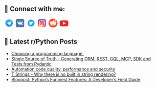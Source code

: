 ## 🔎 Connect with me:
[<img src="https://github.com/bullbesh/bullbesh/blob/main/images/Telegram.png" width="32" height="32" />](https://t.me/bullbesh)
[<img src="https://github.com/bullbesh/bullbesh/blob/main/images/VK.png" width="32" height="32" />](https://vk.com/bullbesh)
[<img src="https://github.com/bullbesh/bullbesh/blob/main/images/Twitter.png" width="32" height="32" />](https://twitter.com/bullbesh1)
[<img src="https://github.com/bullbesh/bullbesh/blob/main/images/Instagram.png" width="32" height="32" />](https://www.instagram.com/bullbesh)
[<img src="https://github.com/bullbesh/bullbesh/blob/main/images/Reddit.png" width="32" height="32" />](https://www.reddit.com/user/bullbesh)
[<img src="https://github.com/bullbesh/bullbesh/blob/main/images/YouTube.png" width="32" height="32" />](https://www.youtube.com/channel/UCtfjRs6uzgq5mfm8S06WTcg)

## 📕 Latest r/Python Posts
<!-- BLOG-POST-LIST:START -->
- [Choosing a programming language.](https://www.reddit.com/r/Python/comments/1o2cfog/choosing_a_programming_language/)
- [Single Source of Truth - Generating ORM, REST, GQL, MCP, SDK and Tests from Pydantic](https://www.reddit.com/r/Python/comments/1o29byq/single_source_of_truth_generating_orm_rest_gql/)
- [Automation code quality, performance and security](https://www.reddit.com/r/Python/comments/1o286bq/automation_code_quality_performance_and_security/)
- [T Strings - Why there is no built in string rendering?](https://www.reddit.com/r/Python/comments/1o24iwv/t_strings_why_there_is_no_built_in_string/)
- [Blogpost: Python’s Funniest Features: A Developer’s Field Guide](https://www.reddit.com/r/Python/comments/1o211ed/blogpost_pythons_funniest_features_a_developers/)
<!-- BLOG-POST-LIST:END -->
